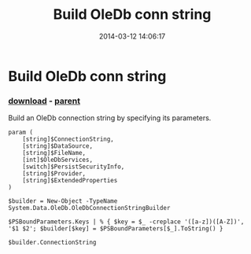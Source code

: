 ﻿---
pid:            4976
poster:         Paulo Morgado
title:          Build OleDb conn string
date:           2014-03-12 14:06:17
format:         posh
parent:         4975
parent:         4975

---

# Build OleDb conn string

### [download](4976.ps1) - [parent](4975.md)

Build an OleDb connection string by specifying its parameters.

```posh
param (
    [string]$ConnectionString,
    [string]$DataSource,
    [string]$FileName,
    [int]$OleDbServices,
    [switch]$PersistSecurityInfo,
    [string]$Provider,
    [string]$ExtendedProperties
)

$builder = New-Object -TypeName System.Data.OleDb.OleDbConnectionStringBuilder

$PSBoundParameters.Keys | % { $key = $_ -creplace '([a-z])([A-Z])', '$1 $2'; $builder[$key] = $PSBoundParameters[$_].ToString() }

$builder.ConnectionString

```
